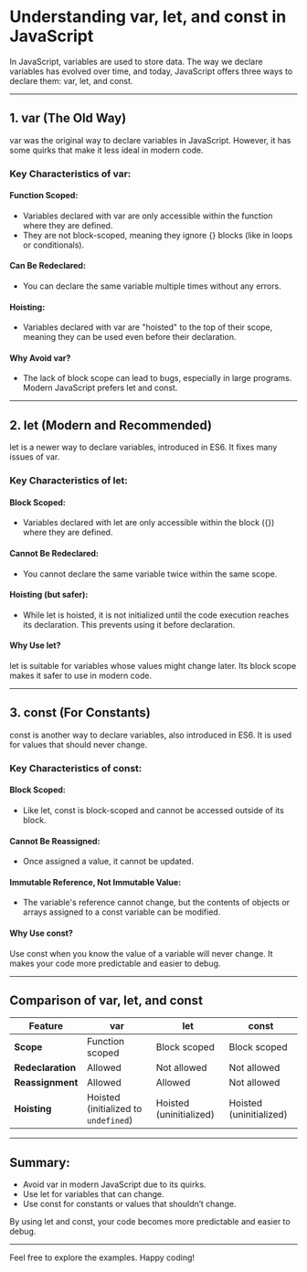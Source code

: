 # Understanding var, let, and const in JavaScript

In JavaScript, variables are used to store data. The way we declare variables has evolved over time, and today, JavaScript offers three ways to declare them: var, let, and const.

---

## 1. var (The Old Way)

var was the original way to declare variables in JavaScript. However, it has some quirks that make it less ideal in modern code.

### Key Characteristics of var:

#### Function Scoped:

- Variables declared with var are only accessible within the function where they are defined.
- They are not block-scoped, meaning they ignore {} blocks (like in loops or conditionals).

#### Can Be Redeclared:

- You can declare the same variable multiple times without any errors.

#### Hoisting:

- Variables declared with var are "hoisted" to the top of their scope, meaning they can be used even before their declaration.

#### Why Avoid var?

- The lack of block scope can lead to bugs, especially in large programs. Modern JavaScript prefers let and const.

---

## 2. let (Modern and Recommended)

let is a newer way to declare variables, introduced in ES6. It fixes many issues of var.

### Key Characteristics of let:

#### Block Scoped:

- Variables declared with let are only accessible within the block ({}) where they are defined.

#### Cannot Be Redeclared:

- You cannot declare the same variable twice within the same scope.

#### Hoisting (but safer):

- While let is hoisted, it is not initialized until the code execution reaches its declaration. This prevents using it before declaration.

#### Why Use let?

let is suitable for variables whose values might change later. Its block scope makes it safer to use in modern code.

---

## 3. const (For Constants)

const is another way to declare variables, also introduced in ES6. It is used for values that should never change.

### Key Characteristics of const:

#### Block Scoped:

- Like let, const is block-scoped and cannot be accessed outside of its block.

#### Cannot Be Reassigned:

- Once assigned a value, it cannot be updated.

#### Immutable Reference, Not Immutable Value:

- The variable's reference cannot change, but the contents of objects or arrays assigned to a const variable can be modified.

#### Why Use const?

Use const when you know the value of a variable will never change. It makes your code more predictable and easier to debug.

---

## Comparison of var, let, and const

| **Feature**       | **var**                              | **let**                     | **const**                   |
|-------------------|------------------------------------- |-----------------------------|-----------------------------|
| **Scope**         | Function scoped                      | Block scoped                | Block scoped                |
| **Redeclaration** | Allowed                              | Not allowed                 | Not allowed                 |
| **Reassignment**  | Allowed                              | Allowed                     | Not allowed                 |
| **Hoisting**      | Hoisted (initialized to `undefined`) | Hoisted (uninitialized)     | Hoisted (uninitialized)     |

---

## Summary:

- Avoid var in modern JavaScript due to its quirks.
- Use let for variables that can change.
- Use const for constants or values that shouldn’t change.
  
By using let and const, your code becomes more predictable and easier to debug.

---

Feel free to explore the examples. Happy coding!
